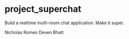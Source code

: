 # project_superchat
Build a realtime multi-room chat application. Make it super.

Nicholas Romeo
Deven Bhatt

